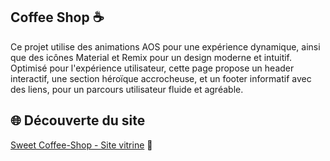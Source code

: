 ## Coffee Shop ☕  
Ce projet utilise des animations AOS pour une expérience dynamique, ainsi que des icônes Material et Remix pour un design moderne et intuitif. 
Optimisé pour l'expérience utilisateur, cette page propose un header interactif, une section héroïque accrocheuse, et un footer informatif avec des liens, pour un parcours utilisateur fluide et agréable.

## 🌐 Découverte du site

[Sweet Coffee-Shop - Site vitrine](https://casabmb.github.io/coffee-shop/) 🚀
